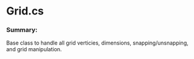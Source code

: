 # Grid.cs #

### Summary: ### 

Base class to handle all grid verticies, dimensions, snapping/unsnapping, and grid manipulation. 

